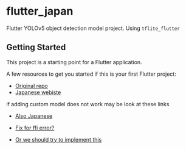 # flutter_japan

Flutter YOLOv5 object detection model project.
Using `tflite_flutter`

## Getting Started

This project is a starting point for a Flutter application.

A few resources to get you started if this is your first Flutter project:

- [Original repo](https://github.com/syu-kwsk/flutter_yolov5_app)
- [Japanese webiste ](https://qiita.com/syu-kwsk/items/e3126f55895444aa408b)

if adding custom model does not work may be look at these links

- [Also Japanese](https://note.com/welchi/n/n5c9da5f67fc4)
- [Fix for ffi error? ](https://github.com/am15h/tflite_flutter_plugin/issues/212)

- [Or we should try to implement this](https://github.com/am15h/object_detection_flutter)
